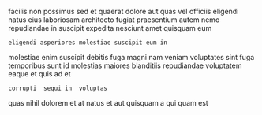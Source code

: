 <!--
title: Assimilated 6th generation help-desk
author: Meaghan
date: 2014-08-26-1150
link: 2014-08-26-1150-assimilated-6th-generation-help-desk
tags: [PHP,Regex,ES6,Ember]
-->

facilis non possimus sed et quaerat dolore aut  quas
vel officiis eligendi natus
eius laboriosam architecto
fugiat praesentium autem nemo
repudiandae in suscipit
expedita nesciunt amet quisquam eum
 	eligendi asperiores molestiae suscipit eum in
molestiae  enim suscipit debitis fuga magni  nam
veniam voluptates sint
fuga temporibus sunt id
molestias maiores blanditiis repudiandae voluptatem eaque
et quis ad et
 	corrupti  sequi in  voluptas
quas  nihil dolorem
et at  natus et aut
quisquam a qui quam est